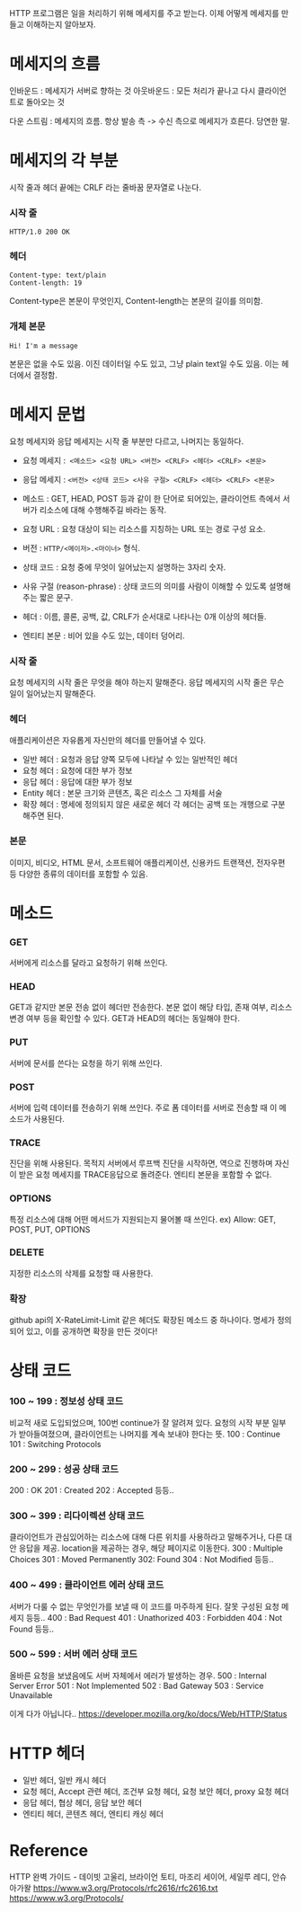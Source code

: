 
HTTP 프로그램은 일을 처리하기 위해 메세지를 주고 받는다.
이제 어떻게 메세지를 만들고 이해하는지 알아보자.


# 메세지의 흐름

인바운드 : 메세지가 서버로 향하는 것
아웃바운드 : 모든 처리가 끝나고 다시 클라이언트로 돌아오는 것

다운 스트림 : 메세지의 흐름. 항상 발송 측 -> 수신 측으로 메세지가 흐른다. 당연한 말.

# 메세지의 각 부분

시작 줄과 헤더 끝에는 CRLF 라는 줄바꿈 문자열로 나눈다.

### 시작 줄
```
HTTP/1.0 200 OK
```

### 헤더
```
Content-type: text/plain
Content-length: 19
```

Content-type은 본문이 무엇인지, Content-length는 본문의 길이를 의미함.

### 개체 본문
```
Hi! I'm a message
```
본문은 없을 수도 있음. 이진 데이터일 수도 있고, 그냥 plain text일 수도 있음. 이는 헤더에서 결정함.


# 메세지 문법
요청 메세지와 응답 메세지는 시작 줄 부분만 다르고, 나머지는 동일하다.
- 요청 메세지 :` <메소드> <요청 URL> <버전> <CRLF> <헤더> <CRLF> <본문>`
- 응답 메세지 :  `<버전> <상태 코드> <사유 구절> <CRLF> <헤더> <CRLF> <본문>`

- 메소드 : GET, HEAD, POST 등과 같이 한 단어로 되어있는, 클라이언트 측에서 서버가 리소스에 대해 수행해주길 바라는 동작.
- 요청 URL : 요청 대상이 되는 리소스를 지칭하는 URL 또는 경로 구성 요소.
- 버전 : `HTTP/<메이저>.<마이너>` 형식.
- 상태 코드 : 요청 중에 무엇이 일어났는지 설명하는 3자리 숫자. 
- 사유 구절 (reason-phrase) : 상태 코드의 의미를 사람이 이해할 수 있도록 설명해주는 짧은 문구.
- 헤더 : 이름, 콜론, 공백, 값, CRLF가 순서대로 나타나는 0개 이상의 헤더들.
- 엔티티 본문 : 비어 있을 수도 있는, 데이터 덩어리.

### 시작 줄
요청 메세지의 시작 줄은 무엇을 해야 하는지 말해준다.
응답 메세지의 시작 줄은 무슨 일이 일어났는지 말해준다.

### 헤더
애플리케이션은 자유롭게 자신만의 헤더를 만들어낼 수 있다.
- 일반 헤더 : 요청과 응답 양쪽 모두에 나타날 수 있는 일반적인 헤더
- 요청 헤더 : 요청에 대한 부가 정보
- 응답 헤더 : 응답에 대한 부가 정보
- Entity 헤더 : 본문 크기와 콘텐츠, 혹은 리소스 그 자체를 서술
- 확장 헤더 : 명세에 정의되지 않은 새로운 헤더
각 헤더는 공백 또는 개행으로 구분해주면 된다.

### 본문
이미지, 비디오, HTML 문서, 소프트웨어 애플리케이션, 신용카드 트랜잭션, 전자우편 등 다양한 종류의 데이터를 포함할 수 있음.

# 메소드
### GET
서버에게 리소스를 달라고 요청하기 위해 쓰인다.

### HEAD
GET과 같지만 본문 전송 없이 헤더만 전송한다.
본문 없이 해당 타입, 존재 여부, 리소스 변경 여부 등을 확인할 수 있다.
GET과 HEAD의 헤더는 동일해야 한다.

### PUT
서버에 문서를 쓴다는 요청을 하기 위해 쓰인다.

### POST
서버에 입력 데이터를 전송하기 위해 쓰인다.
주로 폼 데이터를 서버로 전송할 때 이 메소드가 사용된다.

### TRACE
진단을 위해 사용된다. 목적지 서버에서 루프백 진단을 시작하면, 역으로 진행하며 자신이 받은 요청 메세지를 TRACE응답으로 돌려준다.
엔티티 본문을 포함할 수 없다.

### OPTIONS
특정 리소스에 대해 어떤 메서드가 지원되는지 물어볼 때 쓰인다.
ex) Allow: GET, POST, PUT, OPTIONS

### DELETE
지정한 리소스의 삭제를 요청할 때 사용한다.

### 확장
github api의 X-RateLimit-Limit 같은 헤더도 확장된 메소드 중 하나이다.
명세가 정의되어 있고, 이를 공개하면 확장을 만든 것이다!

# 상태 코드
### 100 ~ 199 : 정보성 상태 코드
비교적 새로 도입되었으며, 100번 continue가 잘 알려져 있다. 요청의 시작 부분 일부가 받아들여졌으며, 클라이언트는 나머지를 계속 보내야 한다는 뜻.
100 : Continue
101 : Switching Protocols
### 200 ~ 299 : 성공 상태 코드
200 : OK
201  : Created
202 : Accepted
등등..
### 300 ~ 399 : 리다이렉션 상태 코드
클라이언트가 관심있어하는 리소스에 대해 다른 위치를 사용하라고 말해주거나, 다른 대안 응답을 제공.
location을 제공하는 경우, 해당 페이지로 이동한다.
300 : Multiple Choices
301 : Moved Permanently
302: Found
304 : Not Modified
등등..
### 400 ~ 499 : 클라이언트 에러 상태 코드
서버가 다룰 수 없는 무엇인가를 보낼 때 이 코드를 마주하게 된다.
잘못 구성된 요청 메세지 등등..
400 : Bad Request
401 : Unathorized
403 : Forbidden
404 : Not Found
등등..
### 500 ~ 599 : 서버 에러 상태 코드
올바른 요청을 보냈음에도 서버 자체에서 에러가 발생하는 경우.
500 : Internal Server Error
501 : Not Implemented
502 : Bad Gateway
503 : Service Unavailable

이게 다가 아닙니다.. https://developer.mozilla.org/ko/docs/Web/HTTP/Status
# HTTP 헤더

- 일반 헤더, 일반 캐시 헤더
- 요청 헤더, Accept 관련 헤더, 조건부 요청 헤더, 요청 보안 헤더, proxy 요청 헤더
- 응답 헤더, 협상 헤더, 응답 보안 헤더
- 엔티티 헤더, 콘텐츠 헤더, 엔티티 캐싱 헤더

# Reference
HTTP 완벽 가이드 - 데이빗 고울리, 브라이언 토티, 마조리 세이어, 세일루 레디, 안슈 아가왈
https://www.w3.org/Protocols/rfc2616/rfc2616.txt
https://www.w3.org/Protocols/
